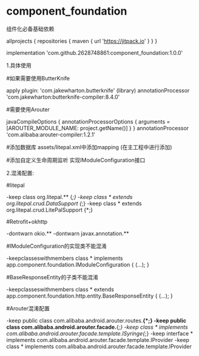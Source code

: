 # component_foundation
组件化必备基础依赖

allprojects {
		repositories {
			maven { url 'https://jitpack.io' }
		}
	}
  
  implementation 'com.github.2628748861:component_foundation:1.0.0'

1.具体使用

#如果需要使用ButterKnife

apply plugin: 'com.jakewharton.butterknife' (library)
annotationProcessor 'com.jakewharton:butterknife-compiler:8.4.0'

#需要使用Arouter

javaCompileOptions {
            annotationProcessorOptions {
                arguments = [AROUTER_MODULE_NAME: project.getName()]
            }
        }
annotationProcessor 'com.alibaba:arouter-compiler:1.2.1'

#添加数据库
assets/litepal.xml中添加mapping  <mapping class="com.cample.app.Album" />(在主工程中进行添加)

#添加自定义生命周期监听
实现IModuleConfiguration接口


2.混淆配置:

#litepal

-keep class org.litepal.** {*;}
-keep class * extends org.litepal.crud.DataSupport {*;}
-keep class * extends org.litepal.crud.LitePalSupport {*;}

#Retrofit+okhttp

-dontwarn okio.**
-dontwarn javax.annotation.**

#IModuleConfiguration的实现类不能混淆

-keepclasseswithmembers class * implements app.component.foundation.IModuleConfiguration {
<init>(...); }

#BaseResponseEntity的子类不能混淆

-keepclasseswithmembers class * extends app.component.foundation.http.entity.BaseResponseEntity {
<init>(...); }

#Arouter混淆配置

-keep public class com.alibaba.android.arouter.routes.**{*;}
-keep public class com.alibaba.android.arouter.facade.**{*;}
-keep class * implements com.alibaba.android.arouter.facade.template.ISyringe{*;}
-keep interface * implements com.alibaba.android.arouter.facade.template.IProvider
-keep class * implements com.alibaba.android.arouter.facade.template.IProvider
